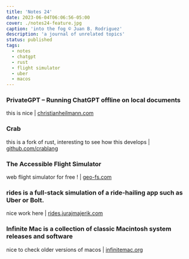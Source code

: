 ```yaml
---
title: 'Notes 24'
date: 2023-06-04T06:06:56-05:00
cover: ./notes24-feature.jpg
caption: 'into the fog © Juan B. Rodriguez'
description: 'a journal of unrelated topics'
status: published
tags:
  - notes
  - chatgpt
  - rust
  - flight simulator
  - uber
  - macos
---
```


### PrivateGPT – Running ChatGPT offline on local documents

this is nice | [christianheilmann.com](https://christianheilmann.com/2023/05/27/privategpt-running-chatgpt-offline-on-local-documents/)

### Crab

this is a fork of rust, interesting to see how this develops | [github.com/crablang](https://github.com/crablang/crab)

### The Accessible Flight Simulator

web flight simulator for free ! | [geo-fs.com](https://www.geo-fs.com)

### rides is a full-stack simulation of a ride-hailing app such as Uber or Bolt.

nice work here | [rides.jurajmajerik.com](https://rides.jurajmajerik.com)

### Infinite Mac is a collection of classic Macintosh system releases and software

nice to check older versions of macos | [infinitemac.org](https://infinitemac.org)
